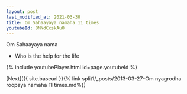 ```yaml
---
layout: post
last_modified_at: 2021-03-30
title: Om Sahaayaya namaha 11 times
youtubeId: 8MNdCcskAu0
---
```

 
 
Om Sahaayaya nama 
 
 -  Who is the help for the life 
 
  
 
  
 
 
 
 
 
 


{% include youtubePlayer.html id=page.youtubeId %}
 
[Next]({{ site.baseurl }}{% link  split1/_posts/2013-03-27-Om nyagrodha roopaya namaha 11 times.md%})
 
